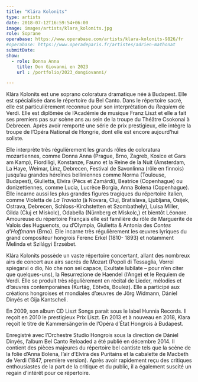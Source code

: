 ```yaml
---
title: "Klára Kolonits"
type: artists
date: 2018-07-12T16:59:54+06:00
image: images/artists/klara_kolonits.jpg
role: Soprane
operabase: https://www.operabase.com/artists/klara-kolonits-9826/fr
#operabase: https://www.operadeparis.fr/artistes/adrien-mathonat
submitDate: 
show:
  - role: Donna Anna
    title: Don Giovanni en 2023
    url : /portfolio/2023_dongiovanni/

---
```


Klára Kolonits est une soprano coloratura dramatique née à Budapest. Elle est spécialisée dans le répertoire du Bel Canto. Dans le répertoire sacré, elle est particulièrement reconnue pour son interprétation du *Requiem* de Verdi. Elle est diplômée de l’Académie de musique Franz Liszt et elle a fait ses premiers pas sur scène ans au sein de la troupe du Théâtre Csokonai à Debrecen. Après avoir remporté une série de prix prestigieux, elle intègre la troupe de l’Opéra National de Hongrie, dont elle est encore aujourd’hui soliste.

Elle interprète très régulièrement les grands rôles de coloratura mozartiennes, comme Donna Anna (Prague, Brno, Zagreb, Kosice et Gars am Kamp), Fiordiligi, Konstanze, Fauno et la Reine de la Nuit (Amsterdam, La Haye, Weimar, Linz, Debrecen, Festival de Savonlinna (rôle en finnois) jusqu’au grandes héroïnes belliniennes comme Norma (Toulouse, Budapest), Giulietta, Elvira (Pécs et Zamárdi), Beatrice (Copenhague) ou donizettiennes, comme Lucia, Lucrèce Borgia, Anna Bolena (Copenhague). Elle incarne aussi les plus grandes figures tragiques du répertoire italien, comme Violetta de *La Traviata* (à Novara, Cluj, Bratislava, Ljubljana, Osijek, Ostrava, Debrecen, Schloss-Kirchstetten et Szombathely), Luisa Miller, Gilda (Cluj et Miskolc), Odabella (Nürnberg et Miskolc,) et bientôt Léonore. Amoureuse du répertoire Français elle est familière du rôle de Marguerite de Valois des Huguenots, ou d’Olympia, Giulietta & Antonia des *Contes d’Hoffmann* (Brno). Elle incarne très régulièrement les œuvres lyriques du grand compositeur hongrois Ferenc Erkel (1810- 1893) et notamment Melinda et Szilágyi Erzsébet.

Klára Kolonits possède un vaste répertoire concertant, allant des nombreux airs de concert aux airs sacrés de Mozart (Popoli di Tessaglia, Vorrei spiegarvi o dio, No che non sei capace, Exultate Iubilate – pour n’en citer que quelques-uns), la Resurrezione de Haendel (l’Ange) et le Requiem de Verdi. Elle se produit très régulièrement en récital de Lieder, mélodies et d’œuvres contemporaines (Kurtág, Eötvös, Boulez). Elle a participé aux créations hongroises et mondiales d’œuvres de Jörg Widmann, Dániel Dinyés et Gija Kantscheli.

En 2009, son album CD Liszt Songs parait sous le label Hunnia Records. Il reçoit en 2010 le prestigieux Prix Liszt. En 2013 et à nouveau en 2018, Klara reçoit le titre de Kammersängerin de l’Opéra d’État Hongrois à Budapest.

Enregistré avec l’Orchestre Studio Hongrois sous la direction de Dániel Dinyés, l’album Bel Canto Reloaded a été publié en décembre 2014. Il contient des pièces majeures du répertoire bel cantiste tels que la scène de la folie d’Anna Bolena, l’air d’Elvira des Puritains et la cabalette de Macbeth de Verdi (1847, première version). Après avoir rapidement reçu des critiques enthousiastes de la part de la critique et du public, il a également suscité un regain d’intérêt pour ce répertoire.

